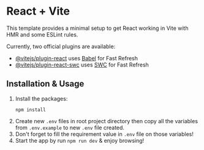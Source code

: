 # React + Vite

This template provides a minimal setup to get React working in Vite with HMR and some ESLint rules.

Currently, two official plugins are available:

- [@vitejs/plugin-react](https://github.com/vitejs/vite-plugin-react/blob/main/packages/plugin-react/README.md) uses [Babel](https://babeljs.io/) for Fast Refresh
- [@vitejs/plugin-react-swc](https://github.com/vitejs/vite-plugin-react-swc) uses [SWC](https://swc.rs/) for Fast Refresh

## Installation & Usage

1. Install the packages:
    ```shell
    npm install
    ```
2. Create new `.env` files in root project directory then copy all the variables from `.env.example` to new `.env` file created.
3. Don't forget to fill the requirement value in `.env` file on those variables!
3. Start the app by run `npm run dev` & enjoy browsing! 